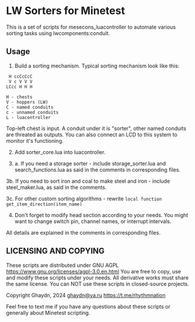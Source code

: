 
# LW Sorters for Minetest

This is a set of scripts for mesecons_luacontroller to automate various sorting
tasks using lwcomponents:conduit.

## Usage

1. Build a sorting mechanism. Typical sorting mechanism look like this:

```
 H ccCcCcC
 V c V V V
LCcc H H H

H - chests
V - hoppers (LW)
C - named conduits
c - unnamed conduits
L - luacontroller
```

Top-left chest is input. A conduit under it is "sorter", other named conduits
are threated as outputs. You can also connect an LCD to this system to monitor
it's functioning.

2. Add sorter_core.lua into luacontroller.

3. a. If you need a storage sorter - include storage_sorter.lua and search_functions.lua
as said in the comments in corresponding files.

3b. If you need to sort iron and coal to make steel and iron - include steel_maker.lua,
as said in the comments.

3c. For other custom sorting algorithms - rewrite
` local function get_item_direction(item_name) `

4. Don't forget to modify head section according to your needs. You might want
to change switch pin, channel names, or interrupt intervals.

All details are explained in the comments in corresponding files.

## LICENSING AND COPYING

These scripts are distributed under GNU AGPL https://www.gnu.org/licenses/agpl-3.0.en.html
You are free to copy, use and modify these scripts under your needs.
All derivative works must share the same license.
You can NOT use these scripts in closed-source projects.

Copyright Ghaydn, 2024
ghaydn@ya.ru
https://t.me/rhythmnation

Feel free to text me if you have any questions about these scripts or generally
about Minetest scripting.
